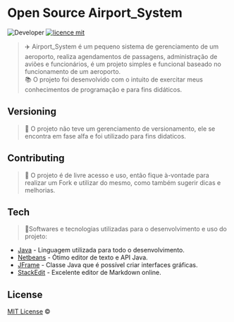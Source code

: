 
# Open Source Airport_System
![Developer](https://img.shields.io/badge/GabrielFSSantos-Airport--System-blue)
[![licence mit](https://img.shields.io/github/license/GabrielFSSantos/Airport_System)](https://github.com/GabrielFSSantos/Airport_System/blob/master/LICENSE.md)

> :airplane:  Airport_System é um pequeno sistema de gerenciamento de um aeroporto, realiza agendamentos de 						passagens, administração de aviões e funcionários, é um projeto simples e funcional baseado no funcionamento de um aeroporto. <br>
> :books: O projeto foi desenvolvido com o intuito de exercitar meus conhecimentos de programação e para fins didáticos.

## Versioning
> :flags: O projeto não teve um gerenciamento de versionamento, ele se encontra em fase alfa e foi utilizado para fins didaticos.

## Contributing
> :information_desk_person: O projeto é de livre acesso e uso, então fique à-vontade para realizar um Fork e utilizar do mesmo, como também sugerir dicas e melhorias.

## Tech
> :space_invader:Softwares e tecnologias utilizadas para o desenvolvimento e uso do projeto:

* [Java] - Linguagem utilizada para todo o desenvolvimento.
* [Netbeans] - Ótimo editor de texto e API Java.
* [JFrame] - Classe Java que é possível criar interfaces gráficas.
* [StackEdit] - Excelente editor de Markdown online.

## License
[MIT License](https://github.com/afonsopacifer/open-source-boilerplate/blob/master/LICENSE.md) ©



[Java]: <https://www.java.com/pt_BR/>
[JFrame]: <https://docs.oracle.com/javase/7/docs/api/javax/swing/JFrame.html>
[Netbeans]: <https://netbeans.org/>
[StackEdit]: <https://stackedit.io/>
